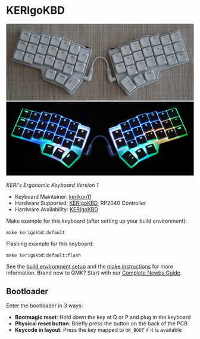 # KERIgoKBD

![KERIgoKBD](kerigokbd_corne_v4/images/kerigokbd_v1.jpg)
![KERIgoKBD](kerigokbd_corne_v4/images/kerigokbd_v1_shining.jpg)

*KERI's Ergonomic Keyboard Version 1*

* Keyboard Maintainer: [kerikun11](https://github.com/kerikun11)
* Hardware Supported: [KERIgoKBD](https://github.com/kerikun11/kerigokbd), RP2040 Controller
* Hardware Availability: [KERIgoKBD](https://github.com/kerikun11/kerigokbd)

Make example for this keyboard (after setting up your build environment):

    make kerigokbd:default

Flashing example for this keyboard:

    make kerigokbd:default:flash

See the [build environment setup](https://docs.qmk.fm/#/getting_started_build_tools) and the [make instructions](https://docs.qmk.fm/#/getting_started_make_guide) for more information. Brand new to QMK? Start with our [Complete Newbs Guide](https://docs.qmk.fm/#/newbs).

## Bootloader

Enter the bootloader in 3 ways:

* **Bootmagic reset**: Hold down the key at Q or P and plug in the keyboard
* **Physical reset button**: Briefly press the button on the back of the PCB
* **Keycode in layout**: Press the key mapped to `QK_BOOT` if it is available
